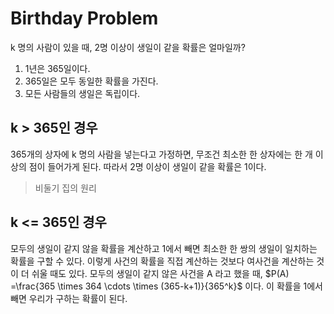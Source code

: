 # Birthday Problem
k 명의 사람이 있을 때, 2명 이상이 생일이 같을 확률은 얼마일까?
1. 1년은 365일이다.
2. 365일은 모두 동일한 확률을 가진다.
3. 모든 사람들의 생일은 독립이다.

## k > 365인 경우
365개의 상자에 k 명의 사람을 넣는다고 가정하면, 무조건 최소한 한 상자에는 한 개 이상의 점이 들어가게 된다. 따라서 2명 이상이 생일이 같을 확률은 1이다.

> 비둘기 집의 원리

## k <= 365인 경우
모두의 생일이 같지 않을 확률을 계산하고 1에서 빼면 최소한 한 쌍의 생일이 일치하는 확률을 구할 수 있다. 이렇게 사건의 확률을 직접 계산하는 것보다 여사건을 계산하는 것이 더 쉬울 때도 있다.
모두의 생일이 같지 않은 사건을 A 라고 했을 때, $P(A) =\frac{365 \times 364 \cdots \times (365-k+1)}{365^k}$ 이다. 이 확률을 1에서 빼면 우리가 구하는 확률이 된다.
